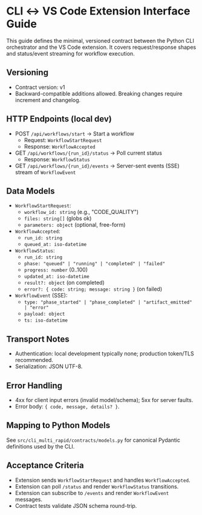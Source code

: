 # CLI ↔ VS Code Extension Interface Guide

This guide defines the minimal, versioned contract between the Python CLI orchestrator and the VS Code extension. It covers request/response shapes and status/event streaming for workflow execution.

## Versioning
- Contract version: v1
- Backward-compatible additions allowed. Breaking changes require increment and changelog.

## HTTP Endpoints (local dev)
- POST `/api/workflows/start` → Start a workflow
  - Request: `WorkflowStartRequest`
  - Response: `WorkflowAccepted`
- GET `/api/workflows/{run_id}/status` → Poll current status
  - Response: `WorkflowStatus`
- GET `/api/workflows/{run_id}/events` → Server-sent events (SSE) stream of `WorkflowEvent`

## Data Models
- `WorkflowStartRequest`:
  - `workflow_id: string` (e.g., "CODE_QUALITY")
  - `files: string[]` (globs ok)
  - `parameters: object` (optional, free-form)
- `WorkflowAccepted`:
  - `run_id: string`
  - `queued_at: iso-datetime`
- `WorkflowStatus`:
  - `run_id: string`
  - `phase: "queued" | "running" | "completed" | "failed"`
  - `progress: number` (0..100)
  - `updated_at: iso-datetime`
  - `result?: object` (on completed)
  - `error?: { code: string; message: string }` (on failed)
- `WorkflowEvent` (SSE):
  - `type: "phase_started" | "phase_completed" | "artifact_emitted" | "error"`
  - `payload: object`
  - `ts: iso-datetime`

## Transport Notes
- Authentication: local development typically none; production token/TLS recommended.
- Serialization: JSON UTF-8.

## Error Handling
- 4xx for client input errors (invalid model/schema); 5xx for server faults.
- Error body: `{ code, message, details? }`.

## Mapping to Python Models
See `src/cli_multi_rapid/contracts/models.py` for canonical Pydantic definitions used by the CLI.

## Acceptance Criteria
- Extension sends `WorkflowStartRequest` and handles `WorkflowAccepted`.
- Extension can poll `/status` and render `WorkflowStatus` transitions.
- Extension can subscribe to `/events` and render `WorkflowEvent` messages.
- Contract tests validate JSON schema round-trip.
